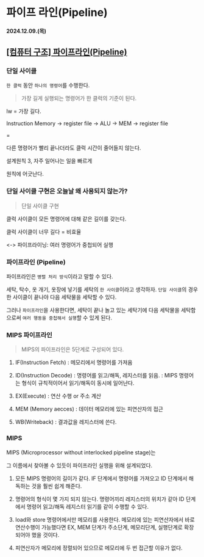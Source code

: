 # 파이프 라인(Pipeline)

#### 2024.12.09.(목)

## [[컴퓨터 구조] 파이프라인(Pipeline)](https://jyukki.tistory.com/19)

### 단일 사이클

`한 클럭` 동안 `하나의 명령어`를 수행한다.

> 가장 길게 실행되는 명령어가 한 클럭의 기준이 된다.

lw = 가장 길다.

Instruction Memory -> register file -> ALU -> MEM -> register file

=

다른 명령어가 빨리 끝나더라도 클럭 시간이 줄어들지 않는다.

설계원칙 3, 자주 일어나는 일을 빠르게

원칙에 어긋난다.

### 단일 사이클 구현은 오늘날 왜 사용되지 않는가?

> 단일 사이클 구현

클럭 사이클이 모든 명령어에 대해 같은 길이를 갖는다.

클럭 사이클이 너무 길다 = 비효율

<-> 파이프라이닝: 여러 명령어가 중첩되어 실행

### 파이프라인 (Pipeline)

파이프라인은 `병렬 처리 방식`이라고 말할 수 있다.

세탁, 탁수, 옷 개기, 옷장에 넣기를 세탁의 `한 사이클`이라고 생각하자.
`단일 사이클`의 경우 한 사이클이 끝나야 다음 세탁물을 세탁할 수 있다.

그러나 `파이프라인`을 사용한다면, 세탁이 끝나 놀고 있는 세탁기에 다음 세탁물을 세탁함으로써 `여러 행동을 중첩해서 실행`할 수 있게 된다.

### MIPS 파이프라인

> MIPS의 파이프라인은 5단계로 구성되어 있다.

1. IF(Instruction Fetch)
   : 메모리에서 명령어를 가져옴

2. ID(Instruction Decode)
   : 명령어를 읽고/해독, 레지스터를 읽음.
   : MIPS 명령어는 형식이 규칙적이어서 읽기/해독이 동시에 일어난다.

3. EX(Execute)
   : 연산 수행 or 주소 계산

4. MEM (Memory aecces)
   : 데이터 메모리에 있는 피연산자의 접근

5. WB(Writeback)
   : 결과값을 레지스터에 쓴다.

### MIPS

MIPS (Microprocessor without interlocked pipeline stage)는

그 이름에서 찾아볼 수 있듯이 파이프라인 실행을 위해 설계되었다.

1. 모든 MIPS 명령어의 길이가 같다.
   IF 단계에서 명령어를 가져오고 ID 단계에서 해독하는 것을 훨씬 쉽게 해준다.

2. 명령어의 형식이 몇 가지 되지 않는다.
   명령어끼리 레지스터의 위치가 같아 ID 단계에서 명령어 읽고/해독 레지스터 읽기를 같이 수행할 수 있다.

3. load와 store 명령어에서만 메모리를 사용한다.
   메모리에 있는 피연산자에서 바로 연산수행이 가능했다면 EX, MEM 단계가 주소단계, 메모리단계, 실행단계로 확장되어야 했을 것이다.

4. 피연산자가 메모리에 정렬되어 있으므로 메모리에 두 번 접근할 이유가 없다.
